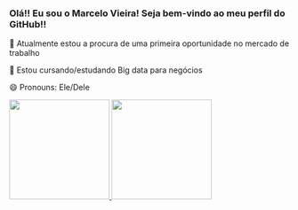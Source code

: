 ### Olá!! Eu sou o Marcelo Vieira! Seja bem-vindo ao meu perfil do GitHub!!

🔭 Atualmente estou a procura de uma primeira oportunidade no mercado de trabalho

🌱 Estou cursando/estudando Big data para negócios

😄 Pronouns: Ele/Dele

<div>
  <a href="https://github.com/Celovieirsilvs">
  <img height="180em" src="https://github-readme-stats.vercel.app/api?username=Celovieirsilvs&show_icons=true&theme=dark">
  <img height="180em" src="https://github-readme-stats.vercel.app/api/top-langs/?username=Celovieirsilvs&theme=dark">
</div>
